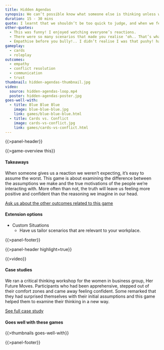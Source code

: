 ```yaml
---
title: Hidden Agendas
synopsis: We can’t possible know what someone else is thinking unless we talk to them about it - but that’s not always possible.
duration: 15 - 30 mins
quote: I learnt that we shouldn’t be too quick to judge, and when we feel like something is wrong or off, we should ask instead of assuming.
other-quotes:
  - This was funny! I enjoyed watching everyone’s reactions.
  - There were so many scenarios that made you realise ‘oh.. That’s what they’re going through!’ So, the first thing is to listen to them.
  - Empathise before you bully!.. I didn’t realise I was that pushy! hahaha
gameplay: 
  - cards
  - roleplay
outcomes:
  - empathy
  - conflict resolution
  - communication
  - trust
thumbnail: hidden-agendas-thumbnail.jpg
video:
  source: hidden-agendas-loop.mp4
  poster: hidden-agendas-poster.jpg
goes-well-with:
  - title: Blue Blue Blue
    image: blue-blue-blue.jpg
    link: games/blue-blue-blue.html
  - title: Cards vs. Conflict
    image: cards-vs-conflict.jpg
    link: games/cards-vs-conflict.html
---
```

{{>panel-header}}

{{>game-overview this}}

#### Takeaways

When someone gives us a reaction we weren’t expecting, it’s easy to assume the worst. This
game is about examining the difference between the assumptions we make and the true
motivations of the people we’re interacting with. More often than not, the truth will leave us
feeling more positive and confident than the reasoning we imagine in our head.

[Ask us about the other outcomes related to this game](#)

#### Extension options

* Custom Situations
  * Have us tailor scenarios that are relevant to your workplace.

{{>panel-footer}}

{{>panel-header highlight=true}}

{{>video}}

#### Case studies

We ran a critical thinking workshop for the women in business group, Her Future Moves.
Participants who had been apprehensive, stepped out of their comfort zones and came away
feeling confident. Some remarked that they had surprised themselves with their initial
assumptions and this game helped them to examine their thinking in a new way.

[See full case study](#)

#### Goes well with these games

{{>thumbnails goes-well-with}}

{{>panel-footer}}